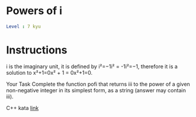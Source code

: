 # Powers of i

```yaml
Level : 7 kyu
```

# Instructions

i is the imaginary unit, it is defined by i²=−1i² = -1i²=−1, therefore it is a solution to x²+1=0x² + 1 = 0x²+1=0.

Your Task
Complete the function pofi that returns iii to the power of a given non-negative integer in its simplest form, as a string (answer may contain iii).

C++ kata [link](https://www.codewars.com/kata/5a97387e5ee396e70a00016d/train/cpp)